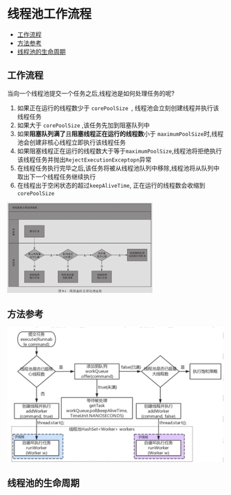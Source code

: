 # 线程池工作流程

- [工作流程](#工作流程)
- [方法参考](#方法参考)
- [线程池的生命周期](#线程池的生命周期)

## 工作流程

当向一个线程池提交一个任务之后,线程池是如何处理任务的呢?

1. 如果正在运行的线程数少于 `corePoolSize `, 线程池会立刻创建线程并执行该线程任务
2. 如果大于 `corePoolSize` ,该任务先加到阻塞队列中
3. 如果**阻塞队列满了**且**阻塞线程正在运行的线程数**小于 `maximumPoolSize`时,线程池会创建非核心线程立即执行该线程任务
4. 如果阻塞线程正在运行的线程数大于等于`maximumPoolSize`,线程池将拒绝执行该线程任务并抛出`RejectExecutionExceptopn`异常
5. 在线程任务执行完毕之后,该任务将被从线程池队列中移除,线程池将从队列中取出下一个线程任务继续执行
6. 在线程出于空闲状态的超过`keepAliveTime`, 正在运行的线程数会收缩到`corePoolSize`

<img src="../../../assets/image-20200405225858387.png" alt="image-20200405225858387" style="zoom:33%;" />

## 方法参考

![image-20200405230416082](../../../assets/image-20200405230416082.png)

## 线程池的生命周期

